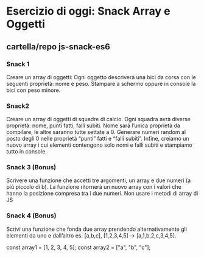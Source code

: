 # Esercizio di oggi: Snack Array e Oggetti
## cartella/repo js-snack-es6

### Snack 1
Creare un array di oggetti:
Ogni oggetto descriverà una bici da corsa con le seguenti proprietà: nome e peso.
Stampare a schermo oppure in console la bici con peso minore.

### Snack2
Creare un array di oggetti di squadre di calcio.
Ogni squadra avrà diverse proprietà: nome, punti fatti, falli subiti.
Nome sarà l’unica proprietà da compilare, le altre saranno tutte settate a 0.
Generare numeri random al posto degli 0 nelle proprietà “punti” fatti e “falli subiti”.
Infine, creiamo un nuovo array i cui elementi contengono solo nomi e falli subiti e stampiamo tutto in console.


### Snack 3 (Bonus)
Scrivere una funzione che accetti tre argomenti, un array e due numeri (a più piccolo di b). 
La funzione ritornerà un nuovo array con i valori che hanno la posizione compresa tra i due numeri. Non usare i metodi di array di JS

### Snack 4 (Bonus)

Scrivi una funzione che fonda due array
prendendo alternativamente gli elementi da uno e dall’altro
es. [a,b,c], [1,2,3,4,5] → [a,1,b,2,c,3,4,5].


const array1 = [1, 2, 3, 4, 5];
const array2 = ["a", "b", "c"]; 
